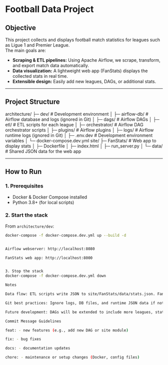 # Football Data Project

## Objective

This project collects and displays football match statistics for leagues such as Ligue 1 and Premier League.  
The main goals are:

- **Scraping & ETL pipelines:** Using Apache Airflow, we scrape, transform, and export match data automatically.
- **Data visualization:** A lightweight web app (FanStats) displays the collected stats in real time.
- **Extensible design:** Easily add new leagues, DAGs, or additional stats.

---

## Project Structure
architecture/
├─ dev/ # Development environment
│ ├─ airflow-db/ # Airflow database and logs (ignored in Git)
│ ├─ dags/ # Airflow DAGs
│ ├─ etl/ # ETL scripts for each league
│ ├─ orchestrator/ # Airflow DAG orchestrator scripts
│ ├─ plugins/ # Airflow plugins
│ ├─ logs/ # Airflow runtime logs (ignored in Git)
│ ├─ .env.dev # Development environment variables
│ └─ docker-compose.dev.yml
site/
├─ FanStats/ # Web app to display stats
│ ├─ Dockerfile
│ ├─ index.html
│ ├─ run_server.py
│ └─ data/ # Shared JSON data for the web app


---

## How to Run

### 1. Prerequisites
- Docker & Docker Compose installed
- Python 3.8+ (for local scripts)

### 2. Start the stack
From `architecture/dev`:

```bash
docker-compose -f docker-compose.dev.yml up --build -d


Airflow webserver: http://localhost:8080

FanStats web app: http://localhost:8000


3. Stop the stack
docker-compose -f docker-compose.dev.yml down

Notes

Data flow: ETL scripts write JSON to site/FanStats/data/stats.json. FanStats reads this file in real time.

Git best practices: Ignore logs, DB files, and runtime JSON data if not needed.

Future development: DAGs will be extended to include more leagues, stats, and automatic updates.

Commit Message Guidelines

feat: - new features (e.g., add new DAG or site module)

fix: - bug fixes

docs: - documentation updates

chore: - maintenance or setup changes (Docker, config files)
